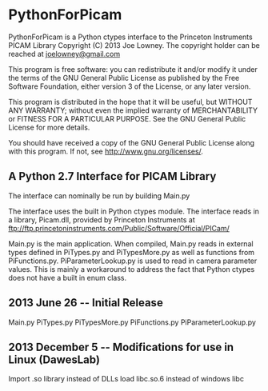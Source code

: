 PythonForPicam
==============


PythonForPicam is a Python ctypes interface to the Princeton Instruments PICAM Library
Copyright (C) 2013  Joe Lowney.  The copyright holder can be reached at joelowney@gmail.com

This program is free software: you can redistribute it and/or modify
it under the terms of the GNU General Public License as published by
the Free Software Foundation, either version 3 of the License, or any 
later version.

This program is distributed in the hope that it will be useful,
but WITHOUT ANY WARRANTY; without even the implied warranty of
MERCHANTABILITY or FITNESS FOR A PARTICULAR PURPOSE.  See the
GNU General Public License for more details.

You should have received a copy of the GNU General Public License
along with this program.  If not, see <http://www.gnu.org/licenses/>.



A Python 2.7 Interface for PICAM Library
----------------------------------------

The interface can nominally be run by building Main.py

The interface uses the built in Python ctypes module.  The interface reads in 
a library, Picam.dll, provided by Princeton Instruments at 
ftp://ftp.princetoninstruments.com/Public/Software/Official/PICam/

Main.py is the main application.  When compiled, Main.py reads in external types 
defined in PiTypes.py and PiTypesMore.py as well as functions from PiFunctions.py.
PiParameterLookup.py is used to read in camera parameter values.  This is mainly 
a workaround to address the fact that Python ctypes does not have a built in enum 
class.  


2013 June 26 -- Initial Release
------------------------------
Main.py
PiTypes.py
PiTypesMore.py
PiFunctions.py
PiParameterLookup.py

2013 December 5 -- Modifications for use in Linux (DawesLab)
------------------------------
Import .so library instead of DLLs
load libc.so.6 instead of windows libc
